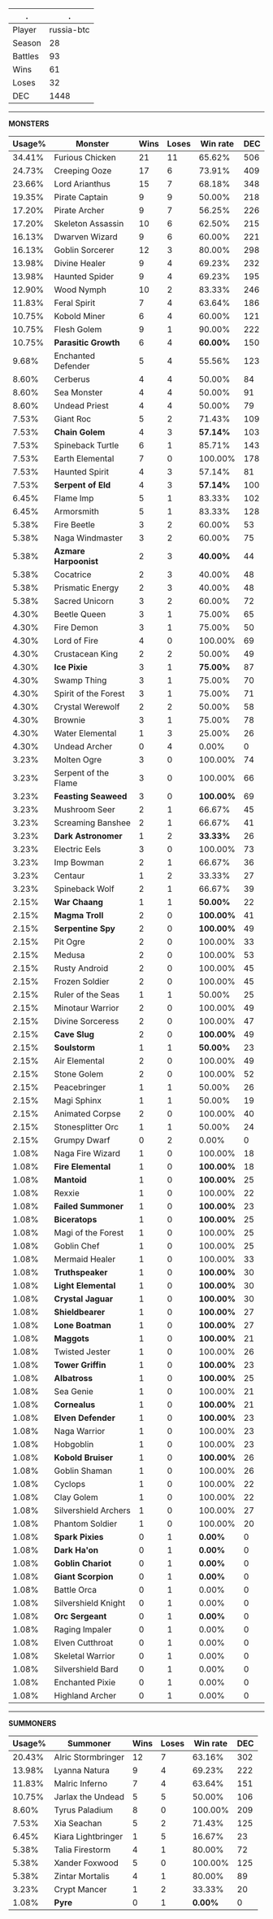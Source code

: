 .|.
|-|-
Player|russia-btc
Season|28
Battles|93
Wins|61
Loses|32
DEC|1448

---
**MONSTERS**

Usage%|Monster|Wins|Loses|Win rate|DEC|
-|-|-|-|-|-|
34.41%|Furious Chicken|21|11|65.62%|506|
24.73%|Creeping Ooze|17|6|73.91%|409|
23.66%|Lord Arianthus|15|7|68.18%|348|
19.35%|Pirate Captain|9|9|50.00%|218|
17.20%|Pirate Archer|9|7|56.25%|226|
17.20%|Skeleton Assassin|10|6|62.50%|215|
16.13%|Dwarven Wizard|9|6|60.00%|221|
16.13%|Goblin Sorcerer|12|3|80.00%|298|
13.98%|Divine Healer|9|4|69.23%|232|
13.98%|Haunted Spider|9|4|69.23%|195|
12.90%|Wood Nymph|10|2|83.33%|246|
11.83%|Feral Spirit|7|4|63.64%|186|
10.75%|Kobold Miner|6|4|60.00%|121|
10.75%|Flesh Golem|9|1|90.00%|222|
10.75%|**Parasitic Growth**|6|4|**60.00%**|150|
9.68%|Enchanted Defender|5|4|55.56%|123|
8.60%|Cerberus|4|4|50.00%|84|
8.60%|Sea Monster|4|4|50.00%|91|
8.60%|Undead Priest|4|4|50.00%|79|
7.53%|Giant Roc|5|2|71.43%|109|
7.53%|**Chain Golem**|4|3|**57.14%**|103|
7.53%|Spineback Turtle|6|1|85.71%|143|
7.53%|Earth Elemental|7|0|100.00%|178|
7.53%|Haunted Spirit|4|3|57.14%|81|
7.53%|**Serpent of Eld**|4|3|**57.14%**|100|
6.45%|Flame Imp|5|1|83.33%|102|
6.45%|Armorsmith|5|1|83.33%|128|
5.38%|Fire Beetle|3|2|60.00%|53|
5.38%|Naga Windmaster|3|2|60.00%|75|
5.38%|**Azmare Harpoonist**|2|3|**40.00%**|44|
5.38%|Cocatrice|2|3|40.00%|48|
5.38%|Prismatic Energy|2|3|40.00%|48|
5.38%|Sacred Unicorn|3|2|60.00%|72|
4.30%|Beetle Queen|3|1|75.00%|65|
4.30%|Fire Demon|3|1|75.00%|50|
4.30%|Lord of Fire|4|0|100.00%|69|
4.30%|Crustacean King|2|2|50.00%|49|
4.30%|**Ice Pixie**|3|1|**75.00%**|87|
4.30%|Swamp Thing|3|1|75.00%|70|
4.30%|Spirit of the Forest|3|1|75.00%|71|
4.30%|Crystal Werewolf|2|2|50.00%|58|
4.30%|Brownie|3|1|75.00%|78|
4.30%|Water Elemental|1|3|25.00%|26|
4.30%|Undead Archer|0|4|0.00%|0|
3.23%|Molten Ogre|3|0|100.00%|74|
3.23%|Serpent of the Flame|3|0|100.00%|66|
3.23%|**Feasting Seaweed**|3|0|**100.00%**|69|
3.23%|Mushroom Seer|2|1|66.67%|45|
3.23%|Screaming Banshee|2|1|66.67%|41|
3.23%|**Dark Astronomer**|1|2|**33.33%**|26|
3.23%|Electric Eels|3|0|100.00%|73|
3.23%|Imp Bowman|2|1|66.67%|36|
3.23%|Centaur|1|2|33.33%|27|
3.23%|Spineback Wolf|2|1|66.67%|39|
2.15%|**War Chaang**|1|1|**50.00%**|22|
2.15%|**Magma Troll**|2|0|**100.00%**|41|
2.15%|**Serpentine Spy**|2|0|**100.00%**|49|
2.15%|Pit Ogre|2|0|100.00%|33|
2.15%|Medusa|2|0|100.00%|53|
2.15%|Rusty Android|2|0|100.00%|45|
2.15%|Frozen Soldier|2|0|100.00%|45|
2.15%|Ruler of the Seas|1|1|50.00%|25|
2.15%|Minotaur Warrior|2|0|100.00%|49|
2.15%|Divine Sorceress|2|0|100.00%|47|
2.15%|**Cave Slug**|2|0|**100.00%**|49|
2.15%|**Soulstorm**|1|1|**50.00%**|23|
2.15%|Air Elemental|2|0|100.00%|49|
2.15%|Stone Golem|2|0|100.00%|52|
2.15%|Peacebringer|1|1|50.00%|26|
2.15%|Magi Sphinx|1|1|50.00%|19|
2.15%|Animated Corpse|2|0|100.00%|40|
2.15%|Stonesplitter Orc|1|1|50.00%|24|
2.15%|Grumpy Dwarf|0|2|0.00%|0|
1.08%|Naga Fire Wizard|1|0|100.00%|18|
1.08%|**Fire Elemental**|1|0|**100.00%**|18|
1.08%|**Mantoid**|1|0|**100.00%**|25|
1.08%|Rexxie|1|0|100.00%|22|
1.08%|**Failed Summoner**|1|0|**100.00%**|23|
1.08%|**Biceratops**|1|0|**100.00%**|25|
1.08%|Magi of the Forest|1|0|100.00%|25|
1.08%|Goblin Chef|1|0|100.00%|25|
1.08%|Mermaid Healer|1|0|100.00%|33|
1.08%|**Truthspeaker**|1|0|**100.00%**|30|
1.08%|**Light Elemental**|1|0|**100.00%**|30|
1.08%|**Crystal Jaguar**|1|0|**100.00%**|30|
1.08%|**Shieldbearer**|1|0|**100.00%**|27|
1.08%|**Lone Boatman**|1|0|**100.00%**|27|
1.08%|**Maggots**|1|0|**100.00%**|21|
1.08%|Twisted Jester|1|0|100.00%|26|
1.08%|**Tower Griffin**|1|0|**100.00%**|23|
1.08%|**Albatross**|1|0|**100.00%**|25|
1.08%|Sea Genie|1|0|100.00%|21|
1.08%|**Cornealus**|1|0|**100.00%**|21|
1.08%|**Elven Defender**|1|0|**100.00%**|23|
1.08%|Naga Warrior|1|0|100.00%|23|
1.08%|Hobgoblin|1|0|100.00%|23|
1.08%|**Kobold Bruiser**|1|0|**100.00%**|26|
1.08%|Goblin Shaman|1|0|100.00%|26|
1.08%|Cyclops|1|0|100.00%|22|
1.08%|Clay Golem|1|0|100.00%|22|
1.08%|Silvershield Archers|1|0|100.00%|27|
1.08%|Phantom Soldier|1|0|100.00%|20|
1.08%|**Spark Pixies**|0|1|**0.00%**|0|
1.08%|**Dark Ha'on**|0|1|**0.00%**|0|
1.08%|**Goblin Chariot**|0|1|**0.00%**|0|
1.08%|**Giant Scorpion**|0|1|**0.00%**|0|
1.08%|Battle Orca|0|1|0.00%|0|
1.08%|Silvershield Knight|0|1|0.00%|0|
1.08%|**Orc Sergeant**|0|1|**0.00%**|0|
1.08%|Raging Impaler|0|1|0.00%|0|
1.08%|Elven Cutthroat|0|1|0.00%|0|
1.08%|Skeletal Warrior|0|1|0.00%|0|
1.08%|Silvershield Bard|0|1|0.00%|0|
1.08%|Enchanted Pixie|0|1|0.00%|0|
1.08%|Highland Archer|0|1|0.00%|0|

---
**SUMMONERS**

Usage%|Summoner|Wins|Loses|Win rate|DEC|
-|-|-|-|-|-|
20.43%|Alric Stormbringer|12|7|63.16%|302|
13.98%|Lyanna Natura|9|4|69.23%|222|
11.83%|Malric Inferno|7|4|63.64%|151|
10.75%|Jarlax the Undead|5|5|50.00%|106|
8.60%|Tyrus Paladium|8|0|100.00%|209|
7.53%|Xia Seachan|5|2|71.43%|125|
6.45%|Kiara Lightbringer|1|5|16.67%|23|
5.38%|Talia Firestorm|4|1|80.00%|72|
5.38%|Xander Foxwood|5|0|100.00%|125|
5.38%|Zintar Mortalis|4|1|80.00%|89|
3.23%|Crypt Mancer|1|2|33.33%|20|
1.08%|**Pyre**|0|1|**0.00%**|0|
